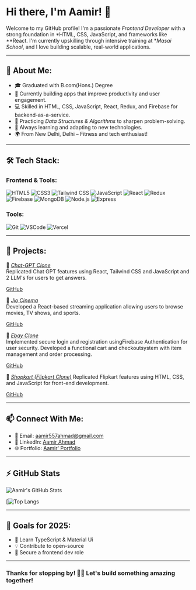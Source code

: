 # Hi there, I'm Aamir! 👋

Welcome to my GitHub profile! I'm a passionate *Frontend Developer* with a strong foundation in *HTML, CSS, JavaScript, and frameworks like **React. I'm currently upskilling through intensive training at **Masai School*, and I love building scalable, real-world applications.

---

## 🌟 About Me:

- 🎓 Graduated with B.com(Hons.) Degree
- 🔭 Currently building apps that improve productivity and user engagement.
- 💻 Skilled in HTML, CSS, JavaScript, React, Redux, and Firebase for backend-as-a-service.
- 🚀 Practicing *Data Structures & Algorithms* to sharpen problem-solving.
- 🧠 Always learning and adapting to new technologies.
- 🌍 From New Delhi, Delhi – Fitness and tech enthusiast!

---

## 🛠️ Tech Stack:

### Frontend & Tools:
![HTML5](https://img.shields.io/badge/-HTML5-E34F26?style=flat-square&logo=html5&logoColor=white)
![CSS3](https://img.shields.io/badge/-CSS3-1572B6?style=flat-square&logo=css3&logoColor=white)
![Tailwind CSS](https://img.shields.io/badge/-TailwindCSS-38B2AC?style=flat-square&logo=tailwind-css&logoColor=white)
![JavaScript](https://img.shields.io/badge/-JavaScript-F7DF1E?style=flat-square&logo=javascript&logoColor=black)
![React](https://img.shields.io/badge/-React-61DAFB?style=flat-square&logo=react&logoColor=black)
![Redux](https://img.shields.io/badge/redux-%23593d88.svg?style=flat-square&logo=redux&logoColor=white)
![Firebase](https://img.shields.io/badge/firebase-%23039BE5.svg?style=flat-square&logo=firebase&logoColor=white)
![MongoDB](https://img.shields.io/badge/MongoDB-4EA94B?style=flat-square&logo=mongodb&logoColor=white)
![Node.js](https://img.shields.io/badge/Node.js-339933?style=flat-square&logo=node.js&logoColor=white)
![Express](https://img.shields.io/badge/Express.js-000000?style=flat-square&logo=express&logoColor=white)


### Tools:
![Git](https://img.shields.io/badge/-Git-F05032?style=flat-square&logo=git&logoColor=white)
![VSCode](https://img.shields.io/badge/-VS%20Code-007ACC?style=flat-square&logo=visual-studio-code&logoColor=white)
![Vercel](https://img.shields.io/badge/-Vercel-000000?style=flat-square&logo=vercel&logoColor=white)

---

## 🚀 Projects:

 🔹 [*Chat-GPT Clone*]()  
  Replicated Chat GPT features using React, Tailwind CSS and JavaScript and 2 LLM's for users to get answers.
  
   [GitHub](https://github.com/Aamir-786687/ChatGpt_Clone/tree/main/chatgpt-clone)
  

 🔹 [*Jio Cinema*](https://jio-hotstar-nine.vercel.app/)  
 Developed a React-based streaming application allowing users to browse movies, TV shows, and sports.  
 
   [GitHub](https://github.com/Aamir-786687/Jio-Hotstar)

 🔹 [*Ebay Clone*](https://splendorous-granita-1d775f.netlify.app/index.html)  
  Implemented secure login and registration usingFirebase Authentication for user security.
  Developed a functional cart and checkoutsystem with item management and order processing.  
  
   [GitHub](https://github.com/Rajghosh786/B42_WEB_004_FrontendFanatics_Ebay)

 🔹 [*Shopkart (Flipkart Clone)*]([https://github.com/ShivamSingh0111/B41_WEB015_The-Coder-Collective](https://shopcart.netlify.app/))  
  Replicated Flipkart features using HTML, CSS, and JavaScript for front-end development.
  
   [GitHub](https://github.com/ShivamSingh0111/B41_WEB015_The-Coder-Collective/tree/main/ShopKart.com)
  

---

## 📫 Connect With Me:

- 📧 Email: [aamir557ahmad@gmail.com](mailto:aamir557ahmad@gmail.com)
- 💼 LinkedIn: [Aamir Ahmad](https://www.linkedin.com/in/ah-aamir/)
- 🌐 Portfolio: [Aamir' Portfolio](https://personlaportfolio.vercel.app/)

---

## ⚡ GitHub Stats

![Aamir's GitHub Stats](https://github-readme-stats.vercel.app/api?username=Aamir-786687&show_icons=true&theme=radical)

[![Top Langs](https://github-readme-stats.vercel.app/api/top-langs/?username=Aamir-786687&layout=compact&theme=radical)

---

## 🚀 Goals for 2025:

- 🌱 Learn TypeScript & Material Ui
- 💡 Contribute to open-source
- 🎯 Secure a frontend dev role

---

### Thanks for stopping by! 👨‍💻 Let's build something amazing together!
